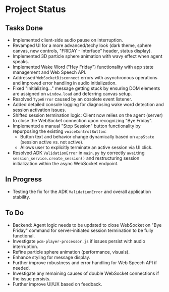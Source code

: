 # Project Status

## Tasks Done
- Implemented client-side audio pause on interruption.
- Revamped UI for a more advanced/techy look (dark theme, sphere canvas, new controls, "FRIDAY - Interface" header, status display).
- Implemented 3D particle sphere animation with wavy effect when agent speaks.
- Implemented Wake Word ("Hey Friday") functionality with app state management and Web Speech API.
- Addressed `WebSocketDisconnect` errors with asynchronous operations and improved error handling in audio initialization.
- Fixed "Initializing..." message getting stuck by ensuring DOM elements are assigned on `window.load` and deferring canvas setup.
- Resolved `TypeError` caused by an obsolete event listener.
- Added detailed console logging for diagnosing wake word detection and session activation issues.
- Shifted session termination logic: Client now relies on the agent (server) to close the WebSocket connection upon recognizing "Bye Friday".
- Implemented a manual "Stop Session" button functionality by repurposing the existing `voiceControlButton`:
  - Button text and behavior change dynamically based on `appState` (session active vs. not active).
  - Allows user to explicitly terminate an active session via UI click.
- Resolved ADK `ValidationError` in `main.py` by correctly `await`ing `session_service.create_session()` and restructuring session initialization within the async WebSocket endpoint.

## In Progress
- Testing the fix for the ADK `ValidationError` and overall application stability.

## To Do
- Backend: Agent logic needs to be updated to close WebSocket on "Bye Friday" command for server-initiated session termination to be fully functional.
- Investigate `pcm-player-processor.js` if issues persist with audio interruption.
- Refine particle sphere animation (performance, visuals).
- Enhance styling for message display.
- Further improve robustness and error handling for Web Speech API if needed.
- Investigate any remaining causes of double WebSocket connections if the issue persists.
- Further improve UI/UX based on feedback. 